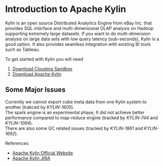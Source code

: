 # Introduction to Apache Kylin

Kylin is an open source Distributed Analytics Engine from eBay Inc. that provides SQL interface and multi-dimensional OLAP analysis on Hadoop supporting extremely large datasets. 
If you want to do multi-dimension analysis on large data sets with low query latency (sub-seconds), Kylin is a good option. It also provides seamless integration with existing BI tools such as Tableau.

To get started with Kylin you will need

1. [Download Cloudera Sandbox](http://www.cloudera.com/downloads/quickstart_vms/5-7.html)
2. [Download Apache Kylin](http://wwwftp.ciril.fr/pub/apache/kylin/apache-kylin-1.5.2.1/)


## Some Major Issues
Currently we cannot export cube meta data from one Kylin system to another (trakced by *KYLIN-1605*).  
The spark engine is an experimental phase, It did not achieve better performance compared to map-reduce engine (tracked by *KYLIN-744* and *KYLIN-1094*).  
There are also some GC related issues (tracked by *KYLIN-1861* and *KYLIN-1692*).  




References

* [Apache Kylin Official Website](http://kylin.apache.org/)
* [Apache Kylin JIRA](https://issues.apache.org/jira/browse/KYLIN)
